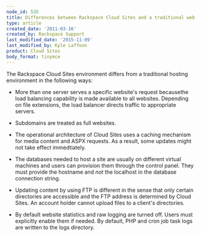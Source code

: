 ```yaml
---
node_id: 535
title: Differences between Rackspace Cloud Sites and a traditional web hosting environment
type: article
created_date: '2011-03-16'
created_by: Rackspace Support
last_modified_date: '2015-11-09'
last_modified_by: Kyle Laffoon
product: Cloud Sites
body_format: tinymce
---
```


The Rackspace Cloud Sites environment differs from a traditional hosting
environment in the following ways:

-   More than one server serves a specific website's request becausethe
    load balancing capability is made available to all websites.
    Depending on file extensions, the load balancer directs traffic to
    appropriate servers.

-   Subdomains are treated as full websites.

-   The operational architecture of Cloud Sites uses a caching mechanism
    for media content and ASPX requests. As a result, some updates might
    not take effect immedtiately.

-   The databases needed to host a site are usually on different virtual
    machines and users can provision them through the control panel.
    They must provide the hostname and *not* the localhost in the
    database connection string.

-   Updating content by using FTP is different in the sense that only
    certain directories are accessible and the FTP address is determined
    by Cloud Sites. An account holder cannot upload files to a client's
    directories.

-   By default website statistics and raw logging are turned off. Users
    must explicitly enable them if needed. By default, PHP and cron job
    task logs are written to the logs directory.


